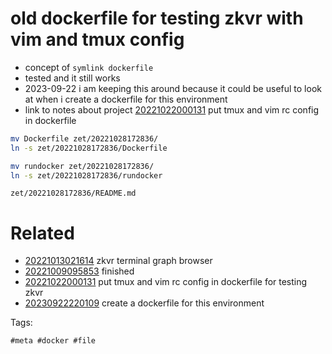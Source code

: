 # old dockerfile for testing zkvr with vim and tmux config

- concept of `symlink dockerfile`
- tested and it still works
- 2023-09-22 i am keeping this around because it could be useful to look at when i create a dockerfile for this environment
- link to notes about project [20221022000131](/zet/20221022000131/README.md) put tmux and vim rc config in dockerfile

```sh
mv Dockerfile zet/20221028172836/
ln -s zet/20221028172836/Dockerfile

mv rundocker zet/20221028172836/
ln -s zet/20221028172836/rundocker

```

` zet/20221028172836/README.md `

# Related

- [20221013021614](/zet/20221013021614/README.md) zkvr terminal graph browser
- [20221009095853](/zet/20221009095853/README.md) finished
- [20221022000131](/zet/20221022000131/README.md) put tmux and vim rc config in dockerfile for testing zkvr
- [20230922220109](/zet/20230922220109/README.md) create a dockerfile for this environment

Tags:

    #meta #docker #file
